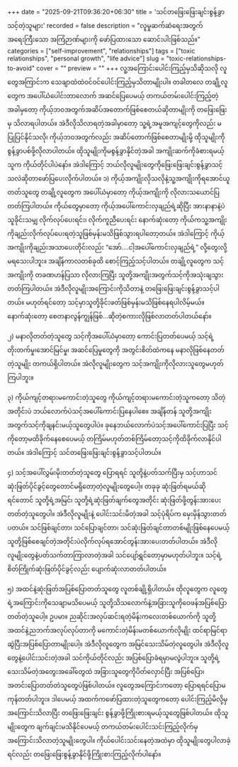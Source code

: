 +++
date = "2025-09-21T09:36:20+06:30"
title = 'သင်တဖြေးဖြေးချင်းစွန့်ခွာသင့်တဲ့သူများ'
recorded = false
description = "လူမှုဆက်ဆံရေးအတွက် အရေးကြီးသော အကြံဉာဏ်များကို ဖော်ပြထားသော ဆောင်းပါးဖြစ်သည်။"
categories = ["self-improvement", "relationships"]
tags = ["toxic relationships", "personal growth", "life advice"]
slug = "toxic-relationships-to-avoid"
cover = ""
preview = ""
+++
လူ့အကြောင်းပေါင်းကြည့်မှသိဆိုသလို လူတွေအကြာင်းက သေချာထဲထဲဝင်ဝင်ပေါင်းကြည့်မှသိတာမျိုးပါ။ တခါတလေ တချို့လူတွေက အပေါ်ယံပေါင်းတာလောက် အဆင်ပြေပေမယ့် တကယ်တမ်းပေါင်းကြည့်တဲ့အခါမှတော့ ကိုယ့်ဘဝအတွက်အဆိပ်အတောက်ဖြစ်စေတယ်ဆိုတာမျိုးကို တဖြေးဖြေးမှ သိလာရပါတယ်။ အဲဒီလိုသိလာရတဲ့အခါမှာတော့ သူ့ရဲ့အမူအကျင့်တွေကိုလည်း မပြုပြင်နိုင်သလို၊ ကိုယ့်ဘဝအတွက်လည်း အဆိပ်တောက်ဖြစ်စေတာမျိုးမို့ ထိုသူမျိုးကို စွန့်ခွာပစ်ဖို့လိုလာပါတယ်။ ထိုသူမျိုးကိုမစွန့်ခွာနိုင်တဲ့အခါ အကျိုးဆက်ကိုခံစားရမယ့်သူက ကိုယ်တိုင်ပါပဲနော်။ အဲဒါကြောင့် ဘယ်လိုလူမျိုးတွေကိုဖြေးဖြေးချင်းစွန့်ခွာသင့်သလဲဆိုတာဖော်ပြပေးလိုက်ပါတယ်။
၁) ကိုယ့်အကျိုးလိုသလိုနဲ့သူ့အကျိုးကိုရအောင်ယူတတ်သူတွေ
တချို့လူတွေက အပေါ်ယံမှာတော့ ကိုယ့်အကျိုးကို လိုလားသယောင်ပြတတ်ကြပါတယ်။ ကိုယ်တွေမှာတော့ ကိုယ့်အပေါ်ကောင်းလှချည်ရဲ့ဆိုပြီး အားနာနာနဲ့ပဲ သူခိုင်းသမျှ လိုက်လုပ်ပေးရင်း၊ လိုက်ကူညီပေးရင်း နောက်ဆုံးတော့ ကိုယ်ကသူ့အကျိုးကိုချည်းလိုက်လုပ်ပေးရတဲ့သူဖြစ်မှန်းမသိဖြစ်သွားရပါတော့တယ်။ အဲဒါကြောင့် ကိုယ့်အကျိုးကိုချည်းအသာပေးတိုင်းလည်း “အော်….ငါ့အပေါ်ကောင်းလှချည်ရဲ့” လို့တွေးလို့မရသေးပါဘူး။ အချိန်ကာလတစ်ခုထိ စောင့်ကြည့်သင့်ပါတယ်။ တချို့လူတွေက သင့်အကျိုးကို တခဏဟန်ပြသာ လိုလားကြပြီး သူတို့အကျိုးအတွက်သင့်ကိုအသုံးချသွားတတ်ကြပါတယ်။ အဲဒီလိုလူမျိုးအကြောင်းကိုသိတာနဲ့ တဖြေးဖြေးချင်းစွန့်ခွာသင့်ပါတယ်။ မဟုတ်ရင်တော့ သင့်မှာသူတို့ခိုင်းဖတ်ဖြစ်မှန်းမသိဖြစ်နေရပါလိမ့်မယ်။ နောက်ဆုံးတော့ စေတနာလွန်ကျွန်ဖြစ်…ဆိုတဲ့စကားလိုဖြစ်လာတတ်ပါတယ်နော်။

၂) မနာလိုတတ်တဲ့သူတွေ
သင့်ကိုအပေါ်ယံမှာတော့ ကောင်းပြတတ်ပေမယ့် သင့်ရဲ့တိုးတက်မှု၊အောင်မြင်မှု၊ အဆင်ပြေမှုတွေကို အတွင်းစိတ်ထဲကနေ မနာလိုဖြစ်နေတတ်တဲ့သူမျိုး တကယ်ရှိပါတယ်။ အဲလိုလူမျိုးတွေက သင့်အကျိုးကိုလိုလားသူတွေမဟုတ်ကြပါဘူး။

၃) ကိုယ်ကျင့်တရားမကောင်းတဲ့သူတွေ
ကိုယ်ကျင့်တရားမကောင်းတဲ့သူကတော့ သိတဲ့အတိုင်းပဲ ဘယ်လောက်ပဲသင့်အပေါ်ကောင်းပြနေပါစေ။ အချိန်တန် သူတို့အကျိုးအတွက်သင့်ကိုချနင်းမယ့်သူတွေပါပဲ။ ခုနေဘယ်လောက်ပဲသင့်အပေါ်ကောင်းပြပြီး သင့်ကိုတော့မထိခိုက်နေစေပေမယ့် တကြိမ်မဟုတ်တစ်ကြိမ်တော့သင့်ကိုထိခိုက်လာနိုင်ပါတယ်။ အဲဒါကြောင့် သင်တဖြေးဖြေးချင်းစွန့်ခွာသင့်ပါတယ်။

၄) သင့်အပေါ်လွှမ်းမိုးတတ်တဲ့သူတွေ
ပြောရရင် သူတို့နဲ့ပတ်သက်ပြီးမှ သင့်ဟာသင်ဆုံးဖြတ်ပိုင်ခွင့်တွေတောင်မရှိတော့တဲ့လူမျိုးတွေပေါ့။ တခုခု ဆုံးဖြတ်ရမယ်ဆိုရင်တောင် သူတို့ရဲ့အမြင်၊ သူတို့ရဲ့ဆုံးဖြတ်ချက်တွေအတိုင်း ဆုံးဖြတ်ဖို့တွန်းအားပေးတတ်တဲ့သူတွေပါ။ အဲဒီလိုလူမျိုးနဲ့ ပေါင်းသင်းမိတဲ့အခါ သင့်ပုံရိပ်က မှေးမှိန်သွားတတ်ပတယ်။ သင်ဖြစ်ချင်တာ၊ သင်ပြောချင်တာ၊ သင်ဆုံးဖြတ်ချင်တာတစ်မျိုးဖြစ်နေပေမယ့် သူတို့ဖြစ်စေချင်တဲ့အတိုင်းပဲလိုက်လုပ်ရအောင်တွန်းအားပေးတတ်ပါတယ်။ အဲဒီလိုလူမျိုးတွေနဲ့ပတ်သက်တာကြာလာတဲ့အခါ သင်ပျော်ရွှင်တော့မှာမဟုတ်ပါဘူး။ သင့်ရဲ့စိတ်ကြိုက်ဆုံးဖြတ်ပိုင်ခွင့်လည်း ပျောက်ဆုံးလာတတ်ပါတယ်။

၅) အထင်နဲ့ဆုံးဖြတ်အပြစ်ပြောတတ်သူတွေ
လူတစ်ချို့ရှိပါတယ်။ ထိုလူတွေက လူတွေရဲ့အကြောင်းကိုသေချာမသိပေမယ့် သူတို့သိသလောက်နဲ့အခြားသူကိုဝေဖန်အပြစ်ပြောတတ်တဲ့သူပေါ့။ ဥပမာ။ ညဆိုင်းအလုပ်ဆင်းရတဲ့မိန်းကလေးတစ်ယောက်ကို သူတို့အထင်နဲ့ညဘက်အလုပ်လုပ်တာကို မကောင်းတဲ့မိန်းမတစ်ယောက်လိုမျိုး ထင်ရာမြင်ရာဆွဲပြီးအပြစ်ပြောတာမျိုးပေါ့။ အဲဒီလိုလူတွေက အမြင်သေးသိမ်တဲ့လူတွေပါ။ အဲဒီလိုလူတွေနဲ့ပေါင်းသင်းတဲ့အခါ သင်ကိုယ်တိုင်လည်း အပြစ်ပြောခံရမှာမလွဲပါဘူး။ သူတို့ရဲ့သေးသိမ်တဲ့အတွေးအခေါ်တွေထဲ အခြားသူတွေကိုပိတ်လှောင်ပြီး အပြစ်ပြော၊ အတင်းပြောတတ်တဲသူတွေပဲဖြစ်ပါတယ်။
လူတွေအကြောင်းကတော့ ပြောရရင်ပြောမကုန်တတ်ပါဘူး။ ဒါပေမယ့် အထက်ကဖော်ပြထားတဲ့သူတွေကတော့ ပေါင်းကြည့်မိလို့မှ အကြောင်းသိလာပြီး တဖြေးဖြေးချင်း စွန့်ခွာဖို့ကြိုးစားရမယ့်သူတွေဖြစ်ပါတယ်။ ထိုသူမျိုးတွေက ချက်ချင်းမသိနိုင်ပေမယ့် တကယ်တမ်းပေါင်းသင်းကြည့်လိုက်မှ အကြောင်းသိလာတဲ့သူမျိုးတွေပါ။ ကိုယ်ပေါင်းသင်းနေတဲ့အထဲမှာ ထိုသူမျိုးတွေပါလာခဲ့ရင်လည်း တဖြေးဖြေးစွန့်ခွာနိုင်ဖို့ကြိုးစားကြည့်လိုက်ပါနော်။